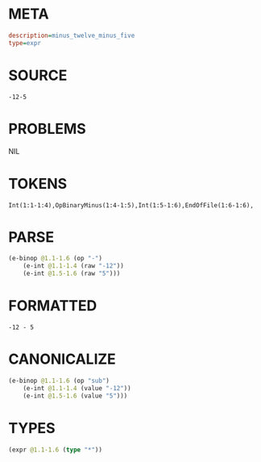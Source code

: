 # META
~~~ini
description=minus_twelve_minus_five
type=expr
~~~
# SOURCE
~~~roc
-12-5
~~~
# PROBLEMS
NIL
# TOKENS
~~~zig
Int(1:1-1:4),OpBinaryMinus(1:4-1:5),Int(1:5-1:6),EndOfFile(1:6-1:6),
~~~
# PARSE
~~~clojure
(e-binop @1.1-1.6 (op "-")
	(e-int @1.1-1.4 (raw "-12"))
	(e-int @1.5-1.6 (raw "5")))
~~~
# FORMATTED
~~~roc
-12 - 5
~~~
# CANONICALIZE
~~~clojure
(e-binop @1.1-1.6 (op "sub")
	(e-int @1.1-1.4 (value "-12"))
	(e-int @1.5-1.6 (value "5")))
~~~
# TYPES
~~~clojure
(expr @1.1-1.6 (type "*"))
~~~
